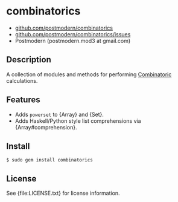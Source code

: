 # combinatorics

* [github.com/postmodern/combinatorics](http://github.com/postmodern/combinatorics)
* [github.com/postmodern/combinatorics/issues](http://github.com/postmodern/combinatorics/issues)
* Postmodern (postmodern.mod3 at gmail.com)

## Description

A collection of modules and methods for performing
[Combinatoric](http://en.wikipedia.org/wiki/Combinatoric) calculations.

## Features

* Adds `powerset` to {Array} and {Set}.
* Adds Haskell/Python style list comprehensions via {Array#comprehension}.

## Install

    $ sudo gem install combinatorics

## License

See {file:LICENSE.txt} for license information.

